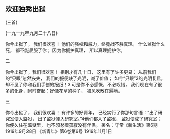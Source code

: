 ## 欢迎独秀出狱

(三首)

(一九一九年九月二十八日)

你今出狱了，
我们很欢喜！
他们的强权和威力，终竟战不胜真理。
什么监狱什么死，
都不能屈服了你；
因为你拥护真理，
所以真理拥护你。

二

你今出狱了，我们很欢喜！
相别才有几十日，
这里有了许多更易：
从前我们的“只眼”忽然丧失，
我们的报便缺了光明，减了价值；
如今“只眼”2的光明复启，
却不见了你和我们手创的报纸！3
可是你不必感慨，不必叹惜，
我们现在有了很多的化身，同时奋起：好像花草的种子，
被风吹散在遍地。

三

你今出狱了，
我们很欢喜！
有许多的好青年，
已经实行了你那句言语：“出了研究室便入监狱，
出了监狱便入研究室。”4他们都入了监狱，
监狱便成了研究室；
你便久住在监狱里，
也不须愁着孤寂没有伴侣。
署名：守常《新生活》第6期1919年9月28日
《新青年》第6卷第6号
1919年11月1日

